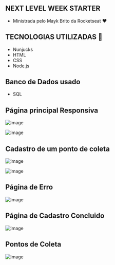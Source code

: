 ## NEXT LEVEL WEEK STARTER
 - Ministrada pelo Mayk Brito da Rocketseat ❤️

## TECNOLOGIAS UTILIZADAS 🚀
- Nunjucks
- HTML
- CSS
- Node.js

## Banco de Dados usado
- SQL

## Página principal Responsiva
![image](https://user-images.githubusercontent.com/63013756/83920572-e76c1b00-a752-11ea-919f-e4711db6d06d.png)

![image](https://user-images.githubusercontent.com/63013756/83920593-f2bf4680-a752-11ea-9d47-945da28185a5.png)

## Cadastro de um ponto de coleta
![image](https://user-images.githubusercontent.com/63013756/83920649-15e9f600-a753-11ea-87c3-df8bc49f7237.png)

![image](https://user-images.githubusercontent.com/63013756/83920666-197d7d00-a753-11ea-8bff-0c31d1de6f71.png)

## Página de Erro
![image](https://user-images.githubusercontent.com/63013756/83920722-30bc6a80-a753-11ea-9366-61f1b573be35.png)

## Página de Cadastro Concluido
![image](https://user-images.githubusercontent.com/63013756/83920795-59446480-a753-11ea-9dec-79107c8bcaef.png)

## Pontos de Coleta
![image](https://user-images.githubusercontent.com/63013756/83920810-61040900-a753-11ea-92d0-51c0d27ab12e.png)
